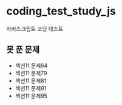 # coding_test_study_js

자바스크립트 코딩 테스트

## 못 푼 문제

- 섹션11 문제64
- 섹션11 문제79
- 섹션11 문제81
- 섹션11 문제91
- 섹션11 문제95
